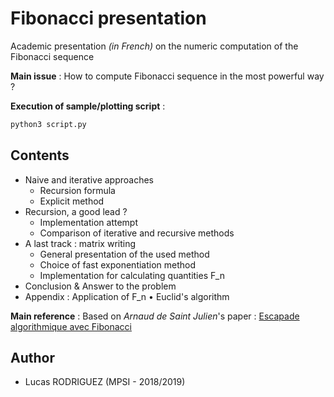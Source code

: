 # Fibonacci presentation

Academic presentation _(in French)_ on the numeric computation of the Fibonacci sequence

**Main issue** : How to compute Fibonacci sequence in the most powerful way ?

**Execution of sample/plotting script** :
```bash
python3 script.py
```

## Contents

- Naive and iterative approaches
    - Recursion formula
    - Explicit method
- Recursion, a good lead ?
    - Implementation attempt
    - Comparison of iterative and recursive methods
- A last track : matrix writing
    - General presentation of the used method
    - Choice of fast exponentiation method
    - Implementation for calculating quantities F_n
- Conclusion & Answer to the problem
- Appendix : Application of F_n &bull; Euclid's algorithm


**Main reference** : Based on *Arnaud de Saint Julien*'s paper : [Escapade algorithmique avec Fibonacci](http://desaintar.free.fr/exposes/fibonacci.pdf)

## Author

- Lucas RODRIGUEZ (MPSI - 2018/2019)